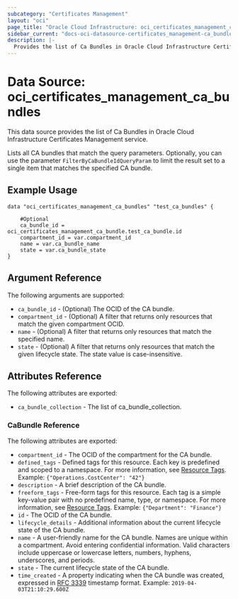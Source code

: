 ```yaml
---
subcategory: "Certificates Management"
layout: "oci"
page_title: "Oracle Cloud Infrastructure: oci_certificates_management_ca_bundles"
sidebar_current: "docs-oci-datasource-certificates_management-ca_bundles"
description: |-
  Provides the list of Ca Bundles in Oracle Cloud Infrastructure Certificates Management service
---
```


# Data Source: oci_certificates_management_ca_bundles
This data source provides the list of Ca Bundles in Oracle Cloud Infrastructure Certificates Management service.

Lists all CA bundles that match the query parameters.
Optionally, you can use the parameter `FilterByCaBundleIdQueryParam` to limit the result set to a single item that matches the specified CA bundle.


## Example Usage

```hcl
data "oci_certificates_management_ca_bundles" "test_ca_bundles" {

	#Optional
	ca_bundle_id = oci_certificates_management_ca_bundle.test_ca_bundle.id
	compartment_id = var.compartment_id
	name = var.ca_bundle_name
	state = var.ca_bundle_state
}
```

## Argument Reference

The following arguments are supported:

* `ca_bundle_id` - (Optional) The OCID of the CA bundle.
* `compartment_id` - (Optional) A filter that returns only resources that match the given compartment OCID.
* `name` - (Optional) A filter that returns only resources that match the specified name.
* `state` - (Optional) A filter that returns only resources that match the given lifecycle state. The state value is case-insensitive.


## Attributes Reference

The following attributes are exported:

* `ca_bundle_collection` - The list of ca_bundle_collection.

### CaBundle Reference

The following attributes are exported:

* `compartment_id` - The OCID of the compartment for the CA bundle.
* `defined_tags` - Defined tags for this resource. Each key is predefined and scoped to a namespace. For more information, see [Resource Tags](https://docs.cloud.oracle.com/iaas/Content/General/Concepts/resourcetags.htm). Example: `{"Operations.CostCenter": "42"}` 
* `description` - A brief description of the CA bundle.
* `freeform_tags` - Free-form tags for this resource. Each tag is a simple key-value pair with no predefined name, type, or namespace. For more information, see [Resource Tags](https://docs.cloud.oracle.com/iaas/Content/General/Concepts/resourcetags.htm). Example: `{"Department": "Finance"}` 
* `id` - The OCID of the CA bundle.
* `lifecycle_details` - Additional information about the current lifecycle state of the CA bundle.
* `name` - A user-friendly name for the CA bundle. Names are unique within a compartment. Avoid entering confidential information. Valid characters include uppercase or lowercase letters, numbers, hyphens, underscores, and periods.
* `state` - The current lifecycle state of the CA bundle.
* `time_created` - A property indicating when the CA bundle was created, expressed in [RFC 3339](https://tools.ietf.org/html/rfc3339) timestamp format. Example: `2019-04-03T21:10:29.600Z` 

